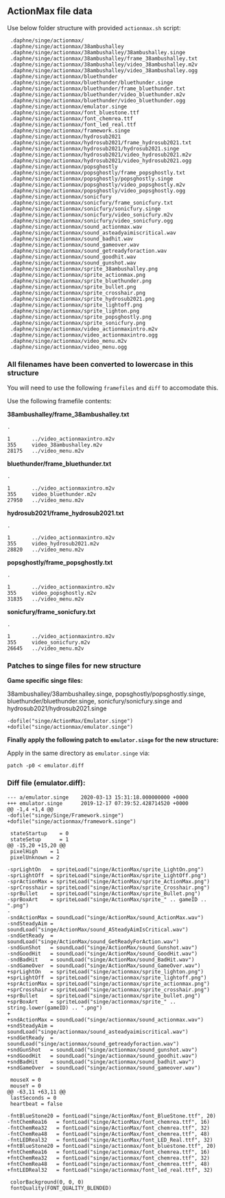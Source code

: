 ## ActionMax file data

Use below folder structure with provided `actionmax.sh` script:

     .daphne/singe/actionmax/
     .daphne/singe/actionmax/38ambushalley
     .daphne/singe/actionmax/38ambushalley/38ambushalley.singe
     .daphne/singe/actionmax/38ambushalley/frame_38ambushalley.txt
     .daphne/singe/actionmax/38ambushalley/video_38ambushalley.m2v
     .daphne/singe/actionmax/38ambushalley/video_38ambushalley.ogg
     .daphne/singe/actionmax/bluethunder
     .daphne/singe/actionmax/bluethunder/bluethunder.singe
     .daphne/singe/actionmax/bluethunder/frame_bluethunder.txt
     .daphne/singe/actionmax/bluethunder/video_bluethunder.m2v
     .daphne/singe/actionmax/bluethunder/video_bluethunder.ogg
     .daphne/singe/actionmax/emulator.singe
     .daphne/singe/actionmax/font_bluestone.ttf
     .daphne/singe/actionmax/font_chemrea.ttf
     .daphne/singe/actionmax/font_led_real.ttf
     .daphne/singe/actionmax/framework.singe
     .daphne/singe/actionmax/hydrosub2021
     .daphne/singe/actionmax/hydrosub2021/frame_hydrosub2021.txt
     .daphne/singe/actionmax/hydrosub2021/hydrosub2021.singe
     .daphne/singe/actionmax/hydrosub2021/video_hydrosub2021.m2v
     .daphne/singe/actionmax/hydrosub2021/video_hydrosub2021.ogg
     .daphne/singe/actionmax/popsghostly
     .daphne/singe/actionmax/popsghostly/frame_popsghostly.txt
     .daphne/singe/actionmax/popsghostly/popsghostly.singe
     .daphne/singe/actionmax/popsghostly/video_popsghostly.m2v
     .daphne/singe/actionmax/popsghostly/video_popsghostly.ogg
     .daphne/singe/actionmax/sonicfury
     .daphne/singe/actionmax/sonicfury/frame_sonicfury.txt
     .daphne/singe/actionmax/sonicfury/sonicfury.singe
     .daphne/singe/actionmax/sonicfury/video_sonicfury.m2v
     .daphne/singe/actionmax/sonicfury/video_sonicfury.ogg
     .daphne/singe/actionmax/sound_actionmax.wav
     .daphne/singe/actionmax/sound_asteadyaimiscritical.wav
     .daphne/singe/actionmax/sound_badhit.wav
     .daphne/singe/actionmax/sound_gameover.wav
     .daphne/singe/actionmax/sound_getreadyforaction.wav
     .daphne/singe/actionmax/sound_goodhit.wav
     .daphne/singe/actionmax/sound_gunshot.wav
     .daphne/singe/actionmax/sprite_38ambushalley.png
     .daphne/singe/actionmax/sprite_actionmax.png
     .daphne/singe/actionmax/sprite_bluethunder.png
     .daphne/singe/actionmax/sprite_bullet.png
     .daphne/singe/actionmax/sprite_crosshair.png
     .daphne/singe/actionmax/sprite_hydrosub2021.png
     .daphne/singe/actionmax/sprite_lightoff.png
     .daphne/singe/actionmax/sprite_lighton.png
     .daphne/singe/actionmax/sprite_popsghostly.png
     .daphne/singe/actionmax/sprite_sonicfury.png
     .daphne/singe/actionmax/video_actionmaxintro.m2v
     .daphne/singe/actionmax/video_actionmaxintro.ogg
     .daphne/singe/actionmax/video_menu.m2v
     .daphne/singe/actionmax/video_menu.ogg


### All filenames have been converted to lowercase in this structure

You will need to use the following `framefiles` and `diff` to accomodate this.

Use the following framefile contents:


**38ambushalley/frame_38ambushalley.txt**

    .
    
    1       ../video_actionmaxintro.m2v
    355     video_38ambushalley.m2v
    28175   ../video_menu.m2v

**bluethunder/frame_bluethunder.txt**

    .
    
    1       ../video_actionmaxintro.m2v
    355     video_bluethunder.m2v
    27950   ../video_menu.m2v

**hydrosub2021/frame_hydrosub2021.txt**

    .
    
    1       ../video_actionmaxintro.m2v
    355     video_hydrosub2021.m2v
    28820   ../video_menu.m2v

**popsghostly/frame_popsghostly.txt**

    .
    
    1       ../video_actionmaxintro.m2v
    355     video_popsghostly.m2v
    31835   ../video_menu.m2v

**sonicfury/frame_sonicfury.txt**

    .
    
    1       ../video_actionmaxintro.m2v
    355     video_sonicfury.m2v
    26645   ../video_menu.m2v


### Patches to singe files for new structure

**Game specific singe files:**

38ambushalley/38ambushalley.singe, popsghostly/popsghostly.singe, \
bluethunder/bluethunder.singe, sonicfury/sonicfury.singe and \
hydrosub2021/hydrosub2021.singe

	-dofile("singe/ActionMax/Emulator.singe")
	+dofile("singe/actionmax/emulator.singe")


**Finally apply the following patch to `emulator.singe` for the new structure:**


Apply in the same directory as `emulator.singe` via:

    patch -p0 < emulator.diff


### Diff file (emulator.diff):

    --- a/emulator.singe    2020-03-13 15:31:18.000000000 +0000
    +++ emulator.singe      2019-12-17 07:39:52.428714520 +0000
    @@ -1,4 +1,4 @@
    -dofile("singe/Singe/Framework.singe")
    +dofile("singe/actionmax/framework.singe")
    
     stateStartup    = 0
     stateSetup      = 1
    @@ -15,20 +15,20 @@
     pixelHigh    = 1
     pixelUnknown = 2
    
    -sprLightOn   = spriteLoad("singe/ActionMax/sprite_LightOn.png")
    -sprLightOff  = spriteLoad("singe/ActionMax/sprite_LightOff.png")
    -sprActionMax = spriteLoad("singe/ActionMax/sprite_ActionMax.png")
    -sprCrosshair = spriteLoad("singe/ActionMax/sprite_Crosshair.png")
    -sprBullet    = spriteLoad("singe/ActionMax/sprite_Bullet.png")
    -sprBoxArt    = spriteLoad("singe/ActionMax/sprite_" .. gameID .. ".png")
    -
    -sndActionMax = soundLoad("singe/ActionMax/sound_ActionMax.wav")
    -sndSteadyAim = soundLoad("singe/ActionMax/sound_ASteadyAimIsCritical.wav")
    -sndGetReady  = soundLoad("singe/ActionMax/sound_GetReadyForAction.wav")
    -sndGunShot   = soundLoad("singe/ActionMax/sound_Gunshot.wav")
    -sndGoodHit   = soundLoad("singe/ActionMax/sound_GoodHit.wav")
    -sndBadHit    = soundLoad("singe/ActionMax/sound_BadHit.wav")
    -sndGameOver  = soundLoad("singe/ActionMax/sound_GameOver.wav")
    +sprLightOn   = spriteLoad("singe/actionmax/sprite_lighton.png")
    +sprLightOff  = spriteLoad("singe/actionmax/sprite_lightoff.png")
    +sprActionMax = spriteLoad("singe/actionmax/sprite_actionmax.png")
    +sprCrosshair = spriteLoad("singe/actionmax/sprite_crosshair.png")
    +sprBullet    = spriteLoad("singe/actionmax/sprite_bullet.png")
    +sprBoxArt    = spriteLoad("singe/actionmax/sprite_" .. string.lower(gameID) .. ".png")
    +
    +sndActionMax = soundLoad("singe/actionmax/sound_actionmax.wav")
    +sndSteadyAim = soundLoad("singe/actionmax/sound_asteadyaimiscritical.wav")
    +sndGetReady  = soundLoad("singe/actionmax/sound_getreadyforaction.wav")
    +sndGunShot   = soundLoad("singe/actionmax/sound_gunshot.wav")
    +sndGoodHit   = soundLoad("singe/actionmax/sound_goodhit.wav")
    +sndBadHit    = soundLoad("singe/actionmax/sound_badhit.wav")
    +sndGameOver  = soundLoad("singe/actionmax/sound_gameover.wav")
    
     mouseX = 0
     mouseY = 0
    @@ -63,11 +63,11 @@
     lastSeconds = 0
     heartbeat = false
    
    -fntBlueStone20 = fontLoad("singe/ActionMax/font_BlueStone.ttf", 20)
    -fntChemRea16   = fontLoad("singe/ActionMax/font_chemrea.ttf", 16)
    -fntChemRea32   = fontLoad("singe/ActionMax/font_chemrea.ttf", 32)
    -fntChemRea48   = fontLoad("singe/ActionMax/font_chemrea.ttf", 48)
    -fntLEDReal32   = fontLoad("singe/ActionMax/font_LED_Real.ttf", 32)
    +fntBlueStone20 = fontLoad("singe/actionmax/font_bluestone.ttf", 20)
    +fntChemRea16   = fontLoad("singe/actionmax/font_chemrea.ttf", 16)
    +fntChemRea32   = fontLoad("singe/actionmax/font_chemrea.ttf", 32)
    +fntChemRea48   = fontLoad("singe/actionmax/font_chemrea.ttf", 48)
    +fntLEDReal32   = fontLoad("singe/actionmax/font_led_real.ttf", 32)
    
     colorBackground(0, 0, 0)
     fontQuality(FONT_QUALITY_BLENDED)

